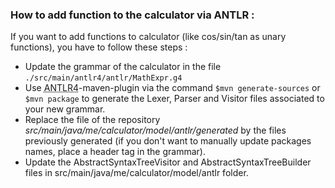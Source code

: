 ### How to add function to the calculator via ANTLR :

If you want to add functions to calculator (like cos/sin/tan as unary functions), you have to follow these steps :
- Update the grammar of the calculator in the file  `./src/main/antlr4/antlr/MathExpr.g4`
- Use <abbr title="Another Tool for Language Recognition">ANTLR4</abbr>-maven-plugin via the command `$mvn generate-sources` or `$mvn package` to generate the Lexer, Parser and Visitor files associated to your new grammar.
- Replace the file of the repository  *src/main/java/me/calculator/model/antlr/generated* by the files previously generated (if you don't want to manually update packages names, place a header tag in the grammar).
- Update the AbstractSyntaxTreeVisitor and AbstractSyntaxTreeBuilder files in src/main/java/me/calculator/model/antlr folder.
